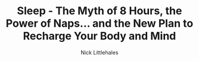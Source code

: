 ---
title: Sleep - The Myth of 8 Hours, the Power of Naps... and the New Plan to Recharge Your Body and Mind
author:  Nick Littlehales
dateRead: 2019-12-12
published: true
rating: 7
tags: ['Health']
url: https://www.goodreads.com/book/show/31566948-sleep
---